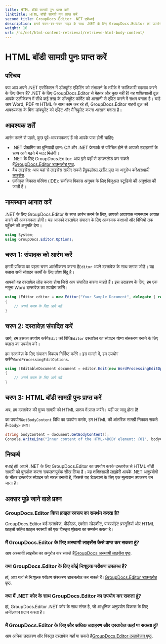 ```yaml
---
title: HTML बॉडी सामग्री पुनः प्राप्त करें
linktitle: HTML बॉडी सामग्री पुनः प्राप्त करें
second_title: GroupDocs.Editor .NET एपीआई
description: हमारे चरण-दर-चरण गाइड के साथ .NET के लिए GroupDocs.Editor का उपयोग करके HTML बॉडी सामग्री प्राप्त करें। अपने .NET अनुप्रयोगों को आसानी से बढ़ाएँ।
weight: 10
url: /hi/net/html-content-retrieval/retrieve-html-body-content/
---
```


# HTML बॉडी सामग्री पुनः प्राप्त करें

## परिचय
क्या आप अपने .NET एप्लीकेशन में डॉक्यूमेंट एडिटिंग को संभालने के तरीके में क्रांतिकारी बदलाव करने के लिए तैयार हैं? .NET के लिए GroupDocs.Editor से बेहतर और कुछ नहीं है! यह शक्तिशाली टूल आपके एप्लीकेशन में सीधे कई तरह के डॉक्यूमेंट फॉर्मेट को आसानी से एडिट करने में सक्षम बनाता है। चाहे आप Word, PDF या HTML के साथ काम कर रहे हों, GroupDocs.Editor बाहरी टूल की आवश्यकता के बिना डॉक्यूमेंट को एडिट और मैनिपुलेट करना आसान बनाता है।
## आवश्यक शर्तें
आरंभ करने से पहले, कुछ पूर्व-आवश्यकताएं हैं जो आपके पास होनी चाहिए:
- .NET प्रोग्रामिंग का बुनियादी ज्ञान: C# और .NET फ्रेमवर्क से परिचित होने से आपको उदाहरणों के साथ आगे बढ़ने में मदद मिलेगी।
-  .NET के लिए GroupDocs.Editor: आप इसे यहाँ से डाउनलोड कर सकते हैं[GroupDocs.Editor डाउनलोड पृष्ठ](https://releases.groupdocs.com/editor/net/).
-  वैध लाइसेंस: आप यहां से लाइसेंस खरीद सकते हैं[ग्रुपडॉक्स खरीद पृष्ठ](https://purchase.groupdocs.com/buy) या अनुरोध करें[अस्थायी लाइसेंस](https://purchase.groupdocs.com/temporary-license/).
- एकीकृत विकास परिवेश (IDE): सर्वोत्तम विकास अनुभव के लिए विज़ुअल स्टूडियो की अनुशंसा की जाती है।
## नामस्थान आयात करें
.NET के लिए GroupDocs.Editor के साथ आरंभ करने के लिए, आपको आवश्यक नामस्थान आयात करने की आवश्यकता होगी। यह आपको दस्तावेज़ संपादन के लिए आवश्यक कक्षाओं और विधियों तक पहुँचने की अनुमति देगा।
```csharp
using System;
using GroupDocs.Editor.Options;
```
## चरण 1: संपादक को आरंभ करें
हमारी प्रक्रिया का पहला चरण आरंभीकरण करना है`Editor` अपने दस्तावेज़ के साथ क्लास जोड़ें। यह क्लास सभी संपादन कार्यों के लिए प्रवेश बिंदु है।

आपको वह दस्तावेज़ लोड करना होगा जिसे आप संपादित करना चाहते हैं। इस उदाहरण के लिए, हम एक नमूना Word दस्तावेज़ का उपयोग करेंगे।
```csharp
using (Editor editor = new Editor("Your Sample Document", delegate { return new WordProcessingLoadOptions(); }))
{
    // अगले कदम के लिए आगे बढ़ें
}
```
## चरण 2: दस्तावेज़ संपादित करें
 आगे, हम इसका उपयोग करेंगे`Edit` की विधि`Editor` दस्तावेज़ का संपादन योग्य संस्करण बनाने के लिए क्लास का उपयोग करें।

 हम दस्तावेज़ के लिए संपादन विकल्प निर्दिष्ट करेंगे। इस मामले में, हम उपयोग करेंगे`WordProcessingEditOptions`.
```csharp
using (EditableDocument document = editor.Edit(new WordProcessingEditOptions()))
{
    // अगले कदम के लिए आगे बढ़ें
}
```
## चरण 3: HTML बॉडी सामग्री पुनः प्राप्त करें
अब, हम दस्तावेज़ की मुख्य सामग्री को HTML प्रारूप में प्राप्त करेंगे। यहीं पर जादू होता है!

 का उपयोग`GetBodyContent` विधि का उपयोग करके, हम HTML की आंतरिक सामग्री निकाल सकते हैं`<body>` तत्व।
```csharp
string bodyContent = document.GetBodyContent();
Console.WriteLine("Inner content of the HTML->BODY element: {0}", bodyContent);
```

## निष्कर्ष
बधाई हो! आपने .NET के लिए GroupDocs.Editor का उपयोग करके दस्तावेज़ से HTML बॉडी सामग्री को पुनर्प्राप्त करना सफलतापूर्वक सीख लिया है। यह शक्तिशाली लाइब्रेरी आपके .NET अनुप्रयोगों के भीतर दस्तावेज़ संपादन को सरल बनाती है, जिससे यह डेवलपर्स के लिए एक मूल्यवान उपकरण बन जाता है।
## अक्सर पूछे जाने वाले प्रश्न
### GroupDocs.Editor किस फ़ाइल स्वरूप का समर्थन करता है?
GroupDocs.Editor वर्ड दस्तावेज़, पीडीएफ, एक्सेल स्प्रेडशीट, पावरपॉइंट प्रस्तुतियों और HTML फ़ाइलों सहित फ़ाइल स्वरूपों की एक विस्तृत श्रृंखला का समर्थन करता है।
### मैं GroupDocs.Editor के लिए अस्थायी लाइसेंस कैसे प्राप्त कर सकता हूं?
 आप अस्थायी लाइसेंस का अनुरोध कर सकते हैं[GroupDocs अस्थायी लाइसेंस पृष्ठ](https://purchase.groupdocs.com/temporary-license/).
### क्या GroupDocs.Editor के लिए कोई निःशुल्क परीक्षण उपलब्ध है?
 हां, आप यहां से निःशुल्क परीक्षण संस्करण डाउनलोड कर सकते हैं।[GroupDocs.Editor डाउनलोड पृष्ठ](https://releases.groupdocs.com/).
### क्या मैं .NET कोर के साथ GroupDocs.Editor का उपयोग कर सकता हूं?
हां, GroupDocs.Editor .NET कोर के साथ संगत है, जो आधुनिक अनुप्रयोग विकास के लिए लचीलापन प्रदान करता है।
### मैं GroupDocs.Editor के लिए और अधिक उदाहरण और दस्तावेज़ कहां पा सकता हूं?
 आप अधिक उदाहरण और विस्तृत दस्तावेज़ यहाँ पा सकते हैं[GroupDocs.Editor दस्तावेज़न पृष्ठ](https://tutorials.groupdocs.com/editor/net/).